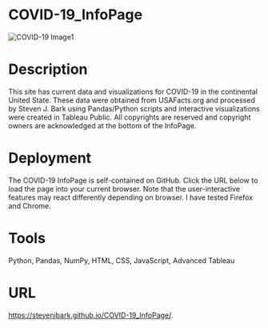 # COVID-19_InfoPage
![COVID-19 Image1](https://github.com/stevenjbark/COVID-19_InfoPage/tree/master/readme_img/COVID_Page1.PNG)

# Description
This site has current data and visualizations for COVID-19 in the continental United State. These data were obtained from USAFacts.org
and processed by Steven J. Bark using Pandas/Python scripts and interactive visualizations were created in Tableau Public. All copyrights 
are reserved and copyright owners are acknowledged at the bottom of the InfoPage.

# Deployment
The COVID-19 InfoPage is self-contained on GitHub. Click the URL below to load the page into your current browser. Note that the user-interactive
features may react differently depending on browser. I have tested Firefox and Chrome. 

# Tools
Python, Pandas, NumPy, HTML, CSS, JavaScript, Advanced Tableau

# URL
https://stevenjbark.github.io/COVID-19_InfoPage/. 
